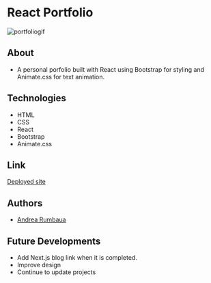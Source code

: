 # React Portfolio

![portfoliogif](/src/assets/img/portfoliogif1.gif)

## About
- A personal porfolio built with React using Bootstrap for styling and Animate.css for text animation.

## Technologies
- HTML
- CSS
- React
- Bootstrap
- Animate.css

## Link
[Deployed site]()

## Authors
- [Andrea Rumbaua](https://github.com/arumbaua366)

## Future Developments
- Add Next.js blog link when it is completed.
- Improve design
- Continue to update projects